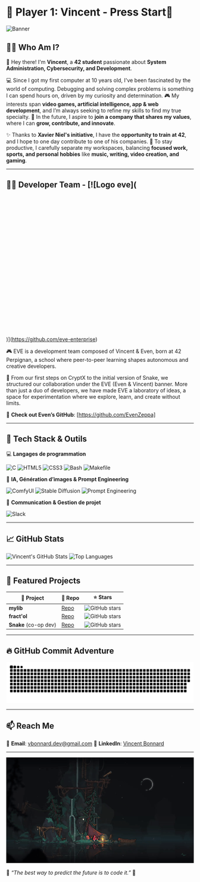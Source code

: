# 👾 Player 1: Vincent - Press Start👾

![Banner](https://mir-s3-cdn-cf.behance.net/project_modules/1400/f481c7193984031.65f468d9a0b5d.gif)

## 🏴‍☠️ Who Am I?

👋 Hey there! I'm **Vincent**, a **42 student** passionate about **System Administration, Cybersecurity, and Development**.

💻 Since I got my first computer at 10 years old, I've been fascinated by the world of computing. Debugging and solving complex problems is something I can spend hours on, driven by my curiosity and determination.
🎮 My interests span **video games, artificial intelligence, app & web development**, and I’m always seeking to refine my skills to find my true specialty.
🚀 In the future, I aspire to **join a company that shares my values**, where I can **grow, contribute, and innovate**.

✨ Thanks to **Xavier Niel's initiative**, I have the **opportunity to train at 42**, and I hope to one day contribute to one of his companies.
🏡 To stay productive, I carefully separate my workspaces, balancing **focused work, sports, and personal hobbies** like **music, writing, video creation, and gaming**.

---

## 👨‍💻 Developer Team -  [![Logo eve](<svg viewBox="0 0 100 73.5" width="100%" height="100%">
  <rect x="3" y="30.5" width="94" height="64"
          rx="10" ry="10"
          stroke="white" fill="transparent" stroke-width="4.5"
          stroke-dasharray="0 53 3 316"
          transform="rotate(-180, 50, 50)">
      <animate attributeName="stroke-dasharray" to="0 53 316 316" dur="2.5s" fill="freeze" />
  </rect>
  <circle cx="32%" cy="94.5%" r="3.5" fill="white" />
  <g transform="translate(39, 58) scale(0.9)">
      <g id="svgGroup" stroke-linecap="round" font-size="9pt"
          stroke="white" stroke-width="0" fill="white">
      <path d="M 9.51 8.91 L 0.99 8.91 L 0.99 6.93 L 8.85 6.93 A 2.24 2.24 0 0 0 9.302 6.888 Q 9.565 6.834 9.757 6.709 A 1.023 1.023 0 0 0 10.14 6.255 A 3.516 3.516 0 0 0 10.43 5.069 A 4.181 4.181 0 0 0 10.44 4.77 Q 10.41 3.36 9.6 2.76 A 2.365 2.365 0 0 0 8.964 2.437 Q 8.328 2.217 7.359 2.172 A 11.2 11.2 0 0 0 6.84 2.16 A 8.878 8.878 0 0 0 5.912 2.206 Q 5.44 2.255 5.047 2.36 A 3.614 3.614 0 0 0 4.335 2.625 A 2.424 2.424 0 0 0 3.286 3.673 A 3.475 3.475 0 0 0 3.045 4.245 Q 2.704 5.297 2.673 7.108 A 21.527 21.527 0 0 0 2.67 7.47 Q 2.67 9.529 3.03 10.729 A 4.708 4.708 0 0 0 3.135 11.04 A 3.52 3.52 0 0 0 3.562 11.853 A 2.555 2.555 0 0 0 4.62 12.72 A 4.585 4.585 0 0 0 5.478 12.994 Q 6.27 13.17 7.32 13.17 Q 8.49 13.17 9.885 13.065 Q 11.235 12.964 12.318 12.82 A 30.658 30.658 0 0 0 12.39 12.81 L 12.66 14.52 A 6.822 6.822 0 0 1 12.047 14.725 Q 11.744 14.811 11.397 14.886 A 13.121 13.121 0 0 1 10.965 14.97 Q 9.96 15.15 8.895 15.24 A 27.614 27.614 0 0 1 7.946 15.305 Q 7.5 15.327 7.103 15.33 A 16.105 16.105 0 0 1 6.99 15.33 Q 5.202 15.33 3.913 14.945 A 6.027 6.027 0 0 1 2.94 14.565 A 4.571 4.571 0 0 1 0.802 12.326 A 5.853 5.853 0 0 1 0.705 12.105 A 7.955 7.955 0 0 1 0.275 10.68 Q 0.121 9.941 0.053 9.067 A 18.738 18.738 0 0 1 0 7.62 A 19.212 19.212 0 0 1 0.069 5.939 Q 0.22 4.22 0.705 3.075 A 4.942 4.942 0 0 1 1.521 1.744 A 4.177 4.177 0 0 1 2.895 0.705 Q 4.38 0 6.72 0 A 14.408 14.408 0 0 1 8.389 0.09 Q 10.161 0.297 11.208 0.984 A 3.706 3.706 0 0 1 11.505 1.2 A 3.855 3.855 0 0 1 12.843 3.395 A 6.05 6.05 0 0 1 12.99 4.77 A 8.677 8.677 0 0 1 12.991 4.904 Q 12.991 6.758 12.18 7.815 A 2.645 2.645 0 0 1 10.792 8.742 Q 10.337 8.877 9.784 8.904 A 5.75 5.75 0 0 1 9.51 8.91 Z M 41.52 8.91 L 33 8.91 L 33 6.93 L 40.86 6.93 A 2.24 2.24 0 0 0 41.312 6.888 Q 41.575 6.834 41.767 6.709 A 1.023 1.023 0 0 0 42.15 6.255 A 3.516 3.516 0 0 0 42.44 5.069 A 4.181 4.181 0 0 0 42.45 4.77 Q 42.42 3.36 41.61 2.76 A 2.365 2.365 0 0 0 40.974 2.437 Q 40.338 2.217 39.369 2.172 A 11.2 11.2 0 0 0 38.85 2.16 A 8.878 8.878 0 0 0 37.922 2.206 Q 37.45 2.255 37.057 2.36 A 3.614 3.614 0 0 0 36.345 2.625 A 2.424 2.424 0 0 0 35.296 3.673 A 3.475 3.475 0 0 0 35.055 4.245 Q 34.714 5.297 34.683 7.108 A 21.527 21.527 0 0 0 34.68 7.47 Q 34.68 9.529 35.04 10.729 A 4.708 4.708 0 0 0 35.145 11.04 A 3.52 3.52 0 0 0 35.572 11.853 A 2.555 2.555 0 0 0 36.63 12.72 A 4.585 4.585 0 0 0 37.488 12.994 Q 38.28 13.17 39.33 13.17 Q 40.5 13.17 41.895 13.065 Q 43.245 12.964 44.328 12.82 A 30.658 30.658 0 0 0 44.4 12.81 L 44.67 14.52 A 6.822 6.822 0 0 1 44.057 14.725 Q 43.754 14.811 43.407 14.886 A 13.121 13.121 0 0 1 42.975 14.97 Q 41.97 15.15 40.905 15.24 A 27.614 27.614 0 0 1 39.956 15.305 Q 39.51 15.327 39.113 15.33 A 16.105 16.105 0 0 1 39 15.33 Q 37.212 15.33 35.923 14.945 A 6.027 6.027 0 0 1 34.95 14.565 A 4.571 4.571 0 0 1 32.812 12.326 A 5.853 5.853 0 0 1 32.715 12.105 A 7.955 7.955 0 0 1 32.285 10.68 Q 32.131 9.941 32.063 9.067 A 18.738 18.738 0 0 1 32.01 7.62 A 19.212 19.212 0 0 1 32.079 5.939 Q 32.23 4.22 32.715 3.075 A 4.942 4.942 0 0 1 33.531 1.744 A 4.177 4.177 0 0 1 34.905 0.705 Q 36.39 0 38.73 0 A 14.408 14.408 0 0 1 40.399 0.09 Q 42.171 0.297 43.218 0.984 A 3.706 3.706 0 0 1 43.515 1.2 A 3.855 3.855 0 0 1 44.853 3.395 A 6.05 6.05 0 0 1 45 4.77 A 8.677 8.677 0 0 1 45.001 4.904 Q 45.001 6.758 44.19 7.815 A 2.645 2.645 0 0 1 42.802 8.742 Q 42.347 8.877 41.794 8.904 A 5.75 5.75 0 0 1 41.52 8.91 Z M 27.12 0.36 L 29.82 0.36 L 24.48 14.34 A 1.188 1.188 0 0 1 24.342 14.595 A 0.939 0.939 0 0 1 24.135 14.805 A 0.84 0.84 0 0 1 23.778 14.954 A 1.144 1.144 0 0 1 23.58 14.97 L 21.27 14.97 Q 20.97 14.97 20.73 14.805 A 0.964 0.964 0 0 1 20.417 14.444 A 1.212 1.212 0 0 1 20.37 14.34 L 15.03 0.36 L 17.76 0.36 L 21.36 10.59 Q 21.6 11.22 21.81 11.88 A 47.985 47.985 0 0 0 22.125 12.836 A 42.15 42.15 0 0 0 22.23 13.14 L 22.62 13.14 Q 22.86 12.51 23.085 11.865 Q 23.31 11.22 23.52 10.59 L 27.12 0.36 Z" vector-effect="non-scaling-stroke"/>
  </g>
</svg>)](https://github.com/eve-enterprise)

🎮 EVE is a development team composed of Vincent & Even, born at 42 Perpignan, a school where peer-to-peer learning shapes autonomous and creative developers.

🚀 From our first steps on CryptX to the initial version of Snake, we structured our collaboration under the EVE (Even & Vincent) banner. More than just a duo of developers, we have made EVE a laboratory of ideas, a space for experimentation where we explore, learn, and create without limits.

🔗 **Check out Even’s GitHub**: [https://github.com/EvenZeppa]

---

## 🔧 Tech Stack & Outils

💻 **Langages de programmation**

![C](https://img.shields.io/badge/C-00599C?style=for-the-badge&logo=c&logoColor=white)
![HTML5](https://img.shields.io/badge/HTML5-E34F26?style=for-the-badge&logo=html5&logoColor=white)
![CSS3](https://img.shields.io/badge/CSS3-1572B6?style=for-the-badge&logo=css3&logoColor=white)
![Bash](https://img.shields.io/badge/Bash-4EAA25?style=for-the-badge&logo=gnu-bash&logoColor=white)
![Makefile](https://img.shields.io/badge/Makefile-1E90FF?style=for-the-badge&logo=cmake&logoColor=white)

🧠 **IA, Génération d’images & Prompt Engineering**

![ComfyUI](https://img.shields.io/badge/ComfyUI-FF9800?style=for-the-badge&logo=artstation&logoColor=white)
![Stable Diffusion](https://img.shields.io/badge/Stable%20Diffusion-3A3A3A?style=for-the-badge&logo=stablediffusion&logoColor=white)
![Prompt Engineering](https://img.shields.io/badge/Prompt%20Engineering-0078D4?style=for-the-badge&logo=openai&logoColor=white)

📢 **Communication & Gestion de projet**

![Slack](https://img.shields.io/badge/Slack-4A154B?style=for-the-badge&logo=slack&logoColor=white)

---

## 📈 GitHub Stats

![Vincent's GitHub Stats](https://github-readme-stats.vercel.app/api?username=Corgidev42&show_icons=true&theme=tokyonight)
![Top Languages](https://github-readme-stats.vercel.app/api/top-langs/?username=Corgidev42&layout=compact&theme=tokyonight)

---

## 🌟 Featured Projects

| 🚀 Project | 🔗 Repo | ⭐ Stars |
|------------|---------|----------|
| **mylib** | [Repo](https://github.com/Corgidev42/mylib) | ![GitHub stars](https://img.shields.io/github/stars/Corgidev42/mylib?style=social) |
| **fract'ol** | [Repo](https://github.com/Corgidev42/42_fractol) | ![GitHub stars](https://img.shields.io/github/stars/Corgidev42/fractol?style=social) |
| **Snake** (co-op dev) | [Repo](https://github.com/Corgidev42/Snake) | ![GitHub stars](https://img.shields.io/github/stars/EvenGithub/snake?style=social) |

---

## 🔥 GitHub Commit Adventure

![GitHub Snake](https://raw.githubusercontent.com/Corgidev42/Corgidev42/output/github-contribution-grid-snake-dark.svg)

---

## 📫 Reach Me

📧 **Email**: vbonnard.dev@gmail.com
🔗 **LinkedIn**: [Vincent Bonnard](https://www.linkedin.com/in/vincent-bonnard-2a378233a/)

---
![](https://raw.githubusercontent.com/Corgidev42/Corgidev42/main/outerwild.gif)

👾 *“The best way to predict the future is to code it.”* 👾
